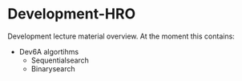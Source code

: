 # Development-HRO
Development lecture material overview.
At the moment this contains:
- Dev6A algortihms
    - Sequentialsearch
    - Binarysearch
